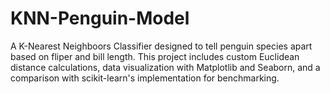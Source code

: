 # KNN-Penguin-Model
A K-Nearest Neighboors Classifier designed to tell penguin species apart based on fliper and bill length. This project includes custom Euclidean distance calculations, data visualization with Matplotlib and Seaborn, and a comparison with scikit-learn's implementation for benchmarking.
